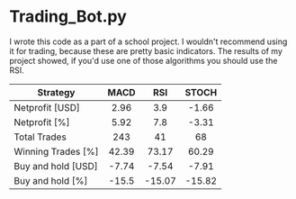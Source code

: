 # Trading_Bot.py
I wrote this code as a part of a school project. I wouldn't recommend using it for trading, because these are pretty basic indicators.
The results of my project showed, if you'd use one of those algorithms you should use the RSI.



| Strategy |	MACD	| RSI | STOCH |
|----------|:-------:|:----:|:----:|
|  Netprofit [USD]	| 2.96 |	3.9 |	-1.66 |
| Netprofit [%]	| 5.92	| 7.8 |	-3.31 |
| Total Trades	| 243 |	41 | 68 |
| Winning Trades [%] |	42.39 |	73.17	| 60.29 |
| Buy and hold [USD]	| -7.74	| -7.54 |	-7.91 |
| Buy and hold [%]	|-15.5	| -15.07	| -15.82 |


